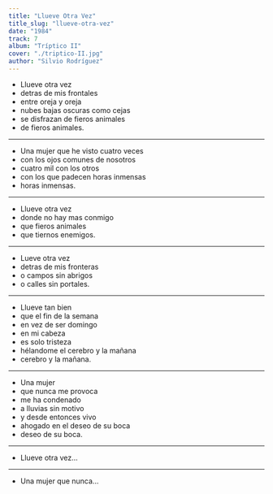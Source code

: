 ```yaml
---
title: "Llueve Otra Vez"
title_slug: "llueve-otra-vez"
date: "1984"
track: 7
album: "Tríptico II"
cover: "./triptico-II.jpg"
author: "Silvio Rodríguez"
---
```


- Llueve otra vez
- detras de mis frontales
- entre oreja y oreja
- nubes bajas oscuras como cejas
- se disfrazan de fieros animales
- de fieros animales.

---

- Una mujer que he visto cuatro veces
- con los ojos comunes de nosotros
- cuatro mil con los otros
- con los que padecen horas inmensas
- horas inmensas.

---

- Llueve otra vez
- donde no hay mas conmigo
- que fieros animales
- que tiernos enemigos.

---

- Lueve otra vez
- detras de mis fronteras
- o campos sin abrigos
- o calles sin portales.

---

- Llueve tan bien
- que el fin de la semana
- en vez de ser domingo
- en mi cabeza
- es solo tristeza
- hélandome el cerebro y la mañana
- cerebro y la mañana.

---

- Una mujer
- que nunca me provoca
- me ha condenado
- a lluvias sin motivo
- y desde entonces vivo
- ahogado en el deseo de su boca
- deseo de su boca.

---

- Llueve otra vez...

---

- Una mujer que nunca...
